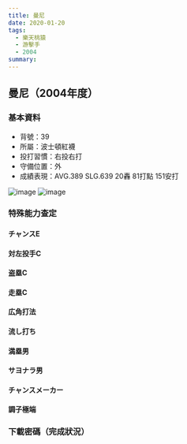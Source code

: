 ```yaml
---
title: 曼尼
date: 2020-01-20
tags:
  - 樂天桃猿
  - 游擊手
  - 2004
summary: 
---
```


## 曼尼（2004年度）

### 基本資料
- 背號：39
- 所屬：波士頓紅襪
- 投打習慣：右投右打
- 守備位置：外
- 成績表現：AVG.389 SLG.639 20轟 81打點 151安打

![image](https://i.imgur.com/lsCISR7.jpg)
![image](https://i.imgur.com/nlHik0U.jpg)

### 特殊能力查定
#### チャンスE
#### 対左投手C
#### 盗塁C
#### 走塁C
#### 広角打法
#### 流し打ち
#### 満塁男
#### サヨナラ男
#### チャンスメーカー
#### 調子極端

### 下載密碼（完成狀況）
